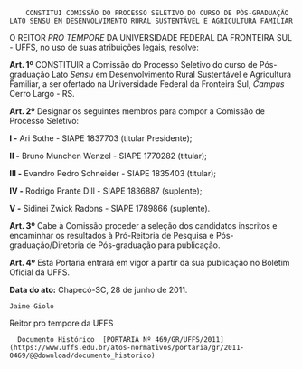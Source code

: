         CONSTITUI COMISSÃO DO PROCESSO SELETIVO DO CURSO DE PÓS-GRADUAÇÃO LATO SENSU EM DESENVOLVIMENTO RURAL SUSTENTÁVEL E AGRICULTURA FAMILIAR  

O REITOR  *PRO TEMPORE*  DA UNIVERSIDADE FEDERAL DA FRONTEIRA SUL - UFFS, no uso de suas atribuições legais, resolve:

  **Art. 1º**  CONSTITUIR a Comissão do Processo Seletivo do curso de Pós-graduação Lato  *Sensu*  em Desenvolvimento Rural Sustentável e Agricultura Familiar, a ser ofertado na Universidade Federal da Fronteira Sul,  *Campus*  Cerro Largo - RS.

  **Art. 2º**  Designar os seguintes membros para compor a Comissão de Processo Seletivo:

  **I -**  Ari Sothe - SIAPE 1837703 (titular Presidente);

  **II -**  Bruno Munchen Wenzel - SIAPE 1770282 (titular);

  **III -**  Evandro Pedro Schneider - SIAPE 1835403 (titular);

  **IV -**  Rodrigo Prante Dill - SIAPE 1836887 (suplente);

  **V -**  Sidinei Zwick Radons - SIAPE 1789866 (suplente).

  **Art. 3º**  Cabe à Comissão proceder a seleção dos candidatos inscritos e encaminhar os resultados à Pró-Reitoria de Pesquisa e Pós-graduação/Diretoria de Pós-graduação para publicação.

  **Art. 4º**  Esta Portaria entrará em vigor a partir da sua publicação no Boletim Oficial da UFFS.

  

   **Data do ato:** Chapecó-SC, 28 de junho de 2011.   
 

    Jaime Giolo   
 Reitor pro tempore da UFFS 

      Documento Histórico  [PORTARIA Nº 469/GR/UFFS/2011](https://www.uffs.edu.br/atos-normativos/portaria/gr/2011-0469/@@download/documento_historico)     
      